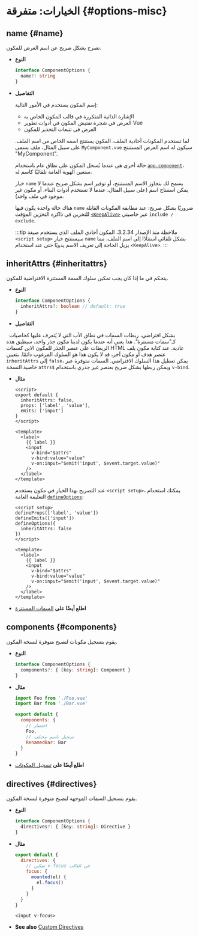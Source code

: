 # الخيارات: متفرقة {#options-misc}

## name {#name}

تصرح بشكل صريح عن اسم العرض للمكون.

- **النوع**

  ```ts
  interface ComponentOptions {
    name?: string
  }
  ```

- **التفاصيل**

  إسم المكون يستخدم في الأمور التالية:

  - الإشارة الذاتية المتكررة في قالب المكون الخاص به
  - العرض في شجرة تفتيش المكون في أدوات تطوير Vue
  - العرض في تتبعات التحذير للمكون

  لما تستخدم المكونات أحادية الملف، المكون يستنتج اسمه الخاص من اسم الملف. على سبيل المثال، ملف يسمى `MyComponent.vue` سيكون له اسم العرض المستنتج "MyComponent".

  حالة أخرى هي عندما يُسجل المكون على نطاق عام باستخدام [`app.component`](/api/application#app-component)، ستعين الهوية العامة تلقائيًا كاسم له.

  خيار `name` يسمح لك بتجاوز الاسم المستنتج، أو توفير اسم بشكل صريح عندما لا يمكن استنتاج اسم (على سبيل المثال، عندما لا تستخدم أدوات البناء، أو مكون غير موجود في ملف واحد).

  هناك حالة واحدة يكون فيها `name` ضروريًا بشكل صريح: عند مطابقة المكونات القابلة للتخزين في ذاكرة التخزين المؤقت [`<KeepAlive>`](/guide/built-ins/keep-alive) عبر خاصيتي `include / exclude`.

  :::tip ملاحظة
  منذ الإصدار 3.2.34، المكون أحادي الملف الذي يستخدم صيغة `<script setup>` سيستنتج خيار `name` بشكل تلقائي استنادًا إلى اسم الملف، مما يزيل الحاجة إلى تعريف الاسم يدويًا حتى عند استخدام `<KeepAlive>`.
  :::

## inheritAttrs {#inheritattrs}

يتحكم في ما إذا كان يجب تمكين سلوك السمة المستترة الافتراضية للمكون.

- **النوع**

  ```ts
  interface ComponentOptions {
    inheritAttrs?: boolean // default: true
  }
  ```

- **التفاصيل**

  بشكل افتراضي، ربطات السمات في نطاق الأب التي لا يُتعرف عليها كخاصيات كـ"سمات مستترة". هذا يعني أنه عندما يكون لدينا مكون جذر واحد، سيطبق هذه الربطات على عنصر الجذر للمكون الابن كسمات HTML عادية. عند كتابة مكون يلف عنصر هدف أو مكون آخر، قد لا يكون هذا هو السلوك المرغوب دائمًا. بتعيين `inheritAttrs` إلى `false`، يمكن تعطيل هذا السلوك الافتراضي. السمات متوفرة عبر خاصية النسخة `attrs$` ويمكن ربطها بشكل صريح بعنصر غير جذري باستخدام `v-bind`.

- **مثال**

  <div class="options-api">

  ```vue
  <script>
  export default {
    inheritAttrs: false,
    props: ['label', 'value'],
    emits: ['input']
  }
  </script>

  <template>
    <label>
      {{ label }}
      <input
        v-bind="$attrs"
        v-bind:value="value"
        v-on:input="$emit('input', $event.target.value)"
      />
    </label>
  </template>
  ```

  </div>
  <div class="composition-api">

  عند التصريح بهذا الخيار في مكون يستخدم `<script setup>`، يمكنك استخدام التعليمة العامة [`defineOptions`](/api/sfc-script-setup#defineoptions):

  ```vue
  <script setup>
  defineProps(['label', 'value'])
  defineEmits(['input'])
  defineOptions({
    inheritAttrs: false
  })
  </script>

  <template>
    <label>
      {{ label }}
      <input
        v-bind="$attrs"
        v-bind:value="value"
        v-on:input="$emit('input', $event.target.value)"
      />
    </label>
  </template>
  ```

  </div>

- **اطلع أيضًا على** [السمات المستترة](/guide/components/attrs)

## components {#components}

يقوم بتسجيل مكونات لتصبح متوفرة لنسخة المكون.

- **النوع**

  ```ts
  interface ComponentOptions {
    components?: { [key: string]: Component }
  }
  ```

- **مثال**

  ```js
  import Foo from './Foo.vue'
  import Bar from './Bar.vue'

  export default {
    components: {
      // اختصار
      Foo,
      // تسجيل باسم مختلف
      RenamedBar: Bar
    }
  }
  ```

- **اطلع أيضًا على** [تسجيل المكونات](/guide/components/registration)

## directives {#directives}

يقوم بتسجيل السمات الموجهة لتصبح متوفرة لنسخة المكون.

- **النوع**

  ```ts
  interface ComponentOptions {
    directives?: { [key: string]: Directive }
  }
  ```

- **مثال**

  ```js
  export default {
    directives: {
      // تمكين v-focus في القالب
      focus: {
        mounted(el) {
          el.focus()
        }
      }
    }
  }
  ```

  ```vue-html
  <input v-focus>
  ```

- **See also** [Custom Directives](/guide/reusability/custom-directives)
